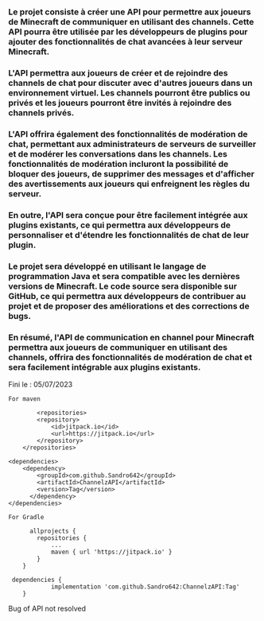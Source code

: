 ### Le projet consiste à créer une API pour permettre aux joueurs de Minecraft de communiquer en utilisant des channels. Cette API pourra être utilisée par les développeurs de plugins pour ajouter des fonctionnalités de chat avancées à leur serveur Minecraft.

### L'API permettra aux joueurs de créer et de rejoindre des channels de chat pour discuter avec d'autres joueurs dans un environnement virtuel. Les channels pourront être publics ou privés et les joueurs pourront être invités à rejoindre des channels privés.

### L'API offrira également des fonctionnalités de modération de chat, permettant aux administrateurs de serveurs de surveiller et de modérer les conversations dans les channels. Les fonctionnalités de modération incluront la possibilité de bloquer des joueurs, de supprimer des messages et d'afficher des avertissements aux joueurs qui enfreignent les règles du serveur.

### En outre, l'API sera conçue pour être facilement intégrée aux plugins existants, ce qui permettra aux développeurs de personnaliser et d'étendre les fonctionnalités de chat de leur plugin.

### Le projet sera développé en utilisant le langage de programmation Java et sera compatible avec les dernières versions de Minecraft. Le code source sera disponible sur GitHub, ce qui permettra aux développeurs de contribuer au projet et de proposer des améliorations et des corrections de bugs.

### En résumé, l'API de communication en channel pour Minecraft permettra aux joueurs de communiquer en utilisant des channels, offrira des fonctionnalités de modération de chat et sera facilement intégrable aux plugins existants.

Fini le : 05/07/2023


```
For maven

        <repositories>
		<repository>
		    <id>jitpack.io</id>
		    <url>https://jitpack.io</url>
		</repository>
	</repositories>

<dependencies>
    <dependency>
	    <groupId>com.github.Sandro642</groupId>
	    <artifactId>ChannelzAPI</artifactId>
	    <version>Tag</version>
	  </dependency>
</dependencies>

For Gradle

      allprojects {
		repositories {
			...
			maven { url 'https://jitpack.io' }
		}
	}

 dependencies {
	        implementation 'com.github.Sandro642:ChannelzAPI:Tag'
	}
```

Bug of API not resolved
